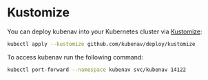 # Kustomize

You can deploy kubenav into your Kubernetes cluster via [Kustomize](https://kustomize.io):

```sh
kubectl apply --kustomize github.com/kubenav/deploy/kustomize
```

To access kubenav run the following command:

```sh
kubectl port-forward --namespace kubenav svc/kubenav 14122
```
